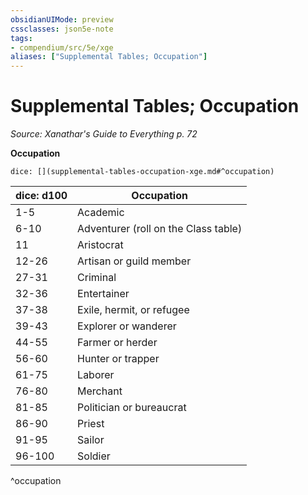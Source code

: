 ```yaml
---
obsidianUIMode: preview
cssclasses: json5e-note
tags:
- compendium/src/5e/xge
aliases: ["Supplemental Tables; Occupation"]
---
```

# Supplemental Tables; Occupation
*Source: Xanathar's Guide to Everything p. 72* 

**Occupation**

`dice: [](supplemental-tables-occupation-xge.md#^occupation)`

| dice: d100 | Occupation |
|------------|------------|
| 1-5 | Academic |
| 6-10 | Adventurer (roll on the Class table) |
| 11 | Aristocrat |
| 12-26 | Artisan or guild member |
| 27-31 | Criminal |
| 32-36 | Entertainer |
| 37-38 | Exile, hermit, or refugee |
| 39-43 | Explorer or wanderer |
| 44-55 | Farmer or herder |
| 56-60 | Hunter or trapper |
| 61-75 | Laborer |
| 76-80 | Merchant |
| 81-85 | Politician or bureaucrat |
| 86-90 | Priest |
| 91-95 | Sailor |
| 96-100 | Soldier |
^occupation